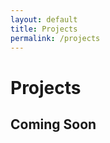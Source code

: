 ```yaml
---
layout: default
title: Projects
permalink: /projects
---
```


<div class="container d-flex flex-column gap-4">
    <h1 class="fw-bold">Projects</h1>
    <div class="row mb-2">
        <div class="col-md-3">
            <h2 class="mb-3">Coming Soon</h2>
        </div>
        <div class="col-md-9">
        </div>
    </div>
</div>
